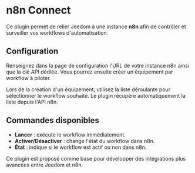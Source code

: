 # n8n Connect

Ce plugin permet de relier Jeedom à une instance **n8n** afin de contrôler et surveiller vos workflows d'automatisation.

## Configuration

Renseignez dans la page de configuration l'URL de votre instance n8n ainsi que la clé API dédiée. Vous pourrez ensuite créer un équipement par workflow à piloter.

Lors de la création d'un équipement, utilisez la liste déroulante pour sélectionner le workflow souhaité. Le plugin récupère automatiquement la liste depuis l'API n8n.

## Commandes disponibles

- **Lancer** : exécute le workflow immédiatement.
- **Activer/Désactiver** : change l'état du workflow dans n8n.
- **État** : indique si le workflow est actif ou non dans n8n.

Ce plugin est proposé comme base pour développer des intégrations plus avancées entre Jeedom et n8n.
